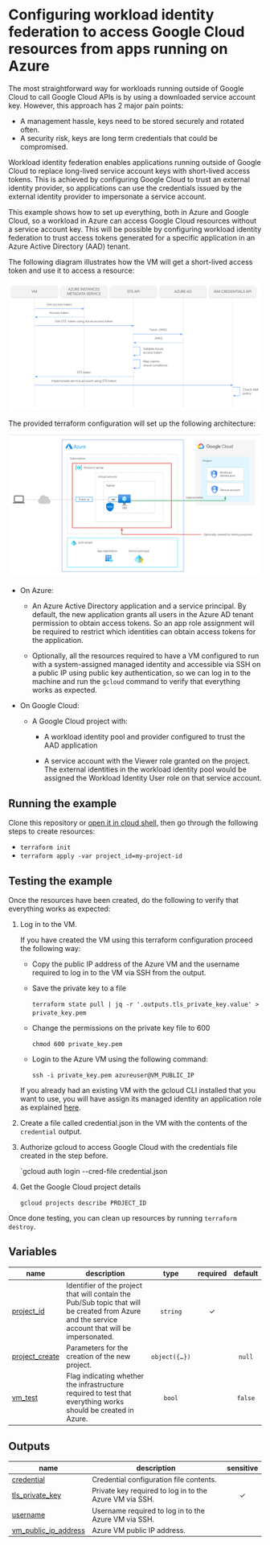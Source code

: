 # Configuring workload identity federation to access Google Cloud resources from apps running on Azure

The most straightforward way for workloads running outside of Google Cloud to call Google Cloud APIs is by using a downloaded service account key. However, this approach has 2 major pain points:

* A management hassle,  keys need to be stored securely and rotated often.
* A security risk, keys are long term credentials that could be compromised. 

Workload identity federation enables applications running outside of Google Cloud to replace long-lived service account keys with short-lived access tokens. This is achieved by configuring Google Cloud to trust an external identity provider, so applications can use the credentials issued by the external identity provider to impersonate a service account.

This example shows how to set up everything, both in Azure and Google Cloud, so a workload in Azure can access Google Cloud resources without a service account key. This will be possible by configuring workload identity federation to trust access tokens generated for a specific application in an Azure Active Directory (AAD) tenant.

The following diagram illustrates how the VM will get a short-lived access token and use it to access a resource:

 ![Sequence diagram](sequence_diagram.png)

The provided terraform configuration will set up the following architecture:

 ![Architecture](architecture.png)

* On Azure:

    * An Azure Active Directory application and a service principal. By default, the new application grants all users in the Azure AD tenant permission to obtain access tokens. So an app role assignment will be required to restrict which identities can obtain access tokens for the application.

    * Optionally, all the resources required to have a VM configured to run with a system-assigned managed identity and accessible via SSH on a public IP using public key authentication, so we can log in to the machine and run the `gcloud` command to verify that everything works as expected.

* On Google Cloud:

    * A Google Cloud project with: 

        * A workload identity pool and provider configured to trust the AAD application 

        * A service account with the Viewer role granted on the project. The external identities in the workload identity pool would be assigned the Workload Identity User role on that service account.

## Running the example

Clone this repository or [open it in cloud shell](https://ssh.cloud.google.com/cloudshell/editor?cloudshell_git_repo=https%3A%2F%2Fgithub.com%2Fterraform-google-modules%2Fcloud-foundation-fabric&cloudshell_print=cloud-shell-readme.txt&cloudshell_working_dir=blueprints%2Fcloud-operations%2Fworkload-identity-federation), then go through the following steps to create resources:

* `terraform init`
* `terraform apply -var project_id=my-project-id`

## Testing the example

Once the resources have been created, do the following to verify that everything works as expected:

1. Log in to the VM. 

    If you have created the VM using this terraform configuration proceed the following way:

    * Copy the public IP address of the Azure VM and the username required to log in to the VM via SSH from the output.

    * Save the private key to a file

        `terraform state pull | jq -r '.outputs.tls_private_key.value' > private_key.pem`

    * Change the permissions on the private key file to 600

        `chmod 600 private_key.pem`

    * Login to the Azure VM using the following command:

        `ssh -i private_key.pem azureuser@VM_PUBLIC_IP`

    If you already had an existing VM with the gcloud CLI installed that you want to use, you will have assign its managed identity an application role as explained [here](https://docs.microsoft.com/en-us/azure/active-directory/managed-identities-azure-resources/how-to-assign-app-role-managed-identity-powershell#assign-a-managed-identity-access-to-another-applications-app-role).

2. Create a file called credential.json in the VM with the contents of the `credential` output.

3. Authorize gcloud to access Google Cloud with the credentials file created in the step before.

    `gcloud auth login --cred-file credential.json

4. Get the Google Cloud project details

    `gcloud projects describe PROJECT_ID`


Once done testing, you can clean up resources by running `terraform destroy`.
<!-- BEGIN TFDOC -->

## Variables

| name | description | type | required | default |
|---|---|:---:|:---:|:---:|
| [project_id](variables.tf#L26) | Identifier of the project that will contain the Pub/Sub topic that will be created from Azure and the service account that will be impersonated. | <code>string</code> | ✓ |  |
| [project_create](variables.tf#L17) | Parameters for the creation of the new project. | <code title="object&#40;&#123;&#10;  billing_account_id &#61; string&#10;  parent             &#61; string&#10;&#125;&#41;">object&#40;&#123;&#8230;&#125;&#41;</code> |  | <code>null</code> |
| [vm_test](variables.tf#L31) | Flag indicating whether the infrastructure required to test that everything works should be created in Azure. | <code>bool</code> |  | <code>false</code> |

## Outputs

| name | description | sensitive |
|---|---|:---:|
| [credential](outputs.tf#L17) | Credential configuration file contents. |  |
| [tls_private_key](outputs.tf#L28) | Private key required to log in to the Azure VM via SSH. | ✓ |
| [username](outputs.tf#L34) | Username required to log in to the Azure VM via SSH. |  |
| [vm_public_ip_address](outputs.tf#L39) | Azure VM public IP address. |  |

<!-- END TFDOC -->
